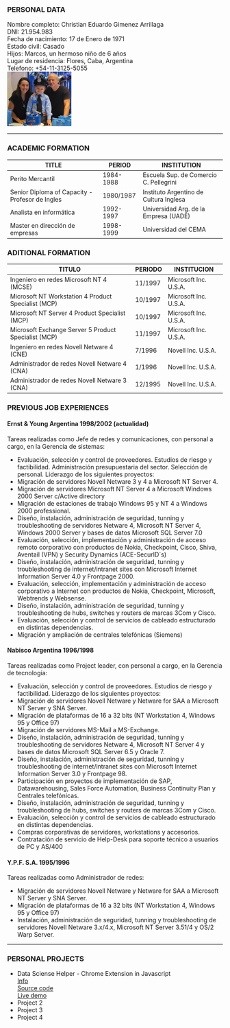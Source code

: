 ### **PERSONAL DATA**

Nombre completo: Christian Eduardo Gimenez Arrillaga  
DNI: 21.954.983  
Fecha de nacimiento: 17 de Enero de 1971  
Estado civil: Casado  
Hijos: Marcos, un hermoso niño de 6 años  
Lugar de residencia: Flores, Caba, Argentina  
Telefono: +54-11-3125-5055  
<img src="images/foto_familiar.jpg" width="150" />
____

### **ACADEMIC FORMATION**

| TITLE | PERIOD | INSTITUTION |
| -------- | -------- | ------ |
| Perito Mercantil | 1984-1988 | Escuela Sup. de Comercio C. Pellegrini |
| Senior Diploma of Capacity - Profesor de Ingles | 1980/1987 | Instituto Argentino de Cultura Inglesa |
| Analista en informática | 1992-1997 | Universidad Arg. de la Empresa (UADE) |
| Master en dirección de empresas | 1998-1999 |Universidad del CEMA |

### **ADITIONAL FORMATION**

| TITULO | PERIODO | INSTITUCION |
| -------- | -------- | ------ |
| Ingeniero en redes Microsoft NT 4 (MCSE) | 11/1997 | Microsoft Inc. U.S.A. |
| Microsoft NT Workstation 4 Product Specialist (MCP) | 10/1997 | Microsoft Inc. U.S.A. |
| Microsoft NT Server 4 Product Specialist (MCP) | 10/1997 | Microsoft Inc. U.S.A. |
| Microsoft Exchange Server 5 Product Specialist (MCP) | 11/1997 | Microsoft Inc. U.S.A. |
| Ingeniero en redes Novell Netware 4 (CNE) | 7/1996 | Novell Inc. U.S.A. |
| Administrador de redes Novell Netware 4 (CNA) | 1/1996 | Novell Inc. U.S.A. |
| Administrador de redes Novell Netware 3 (CNA) | 12/1995 | Novell Inc. U.S.A. |

### **PREVIOUS JOB EXPERIENCES**

#### Ernst & Young Argentina	1998/2002 (actualidad)
Tareas realizadas como Jefe de redes y comunicaciones, con personal a cargo,  en la Gerencia de sistemas:
- Evaluación, selección y control de proveedores. Estudios de riesgo y factibilidad. Administración presupuestaria del sector. Selección de personal. Liderazgo de los siguientes proyectos:
- Migración de servidores Novell Netware 3 y 4 a Microsoft NT Server 4.
- Migración de servidores Microsoft NT Server 4 a Microsoft Windows 2000 Server c/Active directory
- Migración de estaciones de trabajo Windows 95 y NT 4 a Windows 2000 professional.
- Diseño, instalación, administración de seguridad, tunning y troubleshooting de servidores  Netware 4, Microsoft NT Server 4, Windows 2000 Server y bases de datos Microsoft SQL Server 7.0
- Evaluación, selección, implementación y administración de acceso remoto corporativo con productos  de Nokia, Checkpoint, Cisco, Shiva, Aventail (VPN) y Security Dynamics (ACE-SecurID´s)
- Diseño, instalación, administración de seguridad, tunning y troubleshooting de internet/intranet sites con Microsoft Internet Information Server 4.0 y Frontpage 2000.
- Evaluación, selección, implementación y administración de acceso corporativo a Internet con productos de Nokia,  Checkpoint, Microsoft, Webtrends y Websense.
- Diseño, instalación, administración de seguridad, tunning y troubleshooting de hubs, switches y routers de marcas 3Com y Cisco.
- Evaluación, selección y control de servicios de cableado estructurado en distintas dependencias.
- Migración y ampliación de centrales telefónicas (Siemens)

#### Nabisco Argentina		1996/1998
Tareas realizadas como Project leader, con personal a cargo, en la Gerencia de tecnología:
- Evaluación, selección y control de proveedores. Estudios de riesgo y factibilidad. Liderazgo de los siguientes proyectos:
- Migración de servidores Novell Netware y Netware for SAA a Microsoft NT Server y SNA Server.
- Migración de plataformas de 16 a 32 bits (NT Workstation 4, Windows 95 y Office 97)
- Migración de servidores MS-Mail a MS-Exchange.
- Diseño, instalación, administración de seguridad, tunning y troubleshooting de servidores  Netware 4, Microsoft NT Server 4 y bases de datos Microsoft SQL Server 6.5 y Oracle 7.
- Diseño, instalación, administración de seguridad, tunning y troubleshooting de internet/intranet sites con Microsoft Internet Information Server 3.0 y Frontpage 98.
- Participación en proyectos de implementación de SAP, Datawarehousing, Sales Force Automation, Business Continuity Plan y Centrales telefónicas.
- Diseño, instalación, administración de seguridad, tunning y troubleshooting de hubs, switches y routers de marcas 3Com y Cisco.
- Evaluación, selección y control de servicios de cableado estructurado en distintas dependencias.
- Compras corporativas de servidores, workstations y accesorios.
- Contratación de servicio de Help-Desk para soporte técnico a usuarios de PC y AS/400

#### Y.P.F. S.A.			1995/1996
Tareas realizadas como Administrador de redes:
- Migración de servidores  Novell Netware y Netware for SAA a Microsoft NT Server y SNA Server.
- Migración de plataformas de 16 a 32 bits (NT Workstation 4, Windows 95 y Office 97)
- Instalación, administración de seguridad, tunning y troubleshooting de servidores Novell Netware 3.x/4.x, Microsoft NT Server 3.51/4 y OS/2 Warp Server.

***

### **PERSONAL PROJECTS**

- Data Sciense Helper - Chrome Extension in Javascript  
[Info](/dshproject)  
[Source code](https://github.com/cegagit/cegagit.github.io/tree/main/mycode/javascript/datasciencehelper)  
[Live demo](/demos/datasciencehelper.html)
- Project 2
- Project 3
- Project 4
